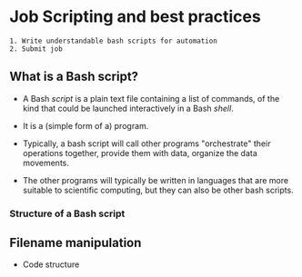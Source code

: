 # Job Scripting and best practices

```{objectives}
1. Write understandable bash scripts for automation
2. Submit job

```

## What is a Bash script?

- A Bash *script* is a plain text file 
  containing a list of commands,
  of the kind that could be launched interactively 
  in a Bash *shell*. 

- It is a (simple form of a) program.

- Typically, a bash script will 
  call other programs
  "orchestrate" their operations together,
  provide them with data,
  organize the data movements.

- The other programs will typically be written
  in languages that are more suitable to scientific computing,
  but they can also be other bash scripts.
 
### Structure of a Bash script

  
## Filename manipulation 









- Code structure

